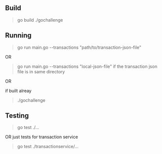 ## Build

>go build
>./gochallenge

## Running

>go run main.go --transactions "path/to/transaction-json-file"

OR

>go run main.go --transactions "local-json-file"
if the transaction json file is in same directory

OR

if built alreay
> ./gochallenge

## Testing

>go test ./...

OR just tests for transaction service

>go test ./transactionservice/...